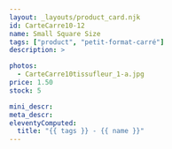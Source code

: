 ```yaml
---
layout: _layouts/product_card.njk
id: CarteCarre10-12
name: Small Square Size
tags: ["product", "petit-format-carré"]
description: >

photos:
  - CarteCarre10tissufleur_1-a.jpg
price: 1.50
stock: 5

mini_descr:
meta_descr:
eleventyComputed:
  title: "{{ tags }} - {{ name }}"
---
```


